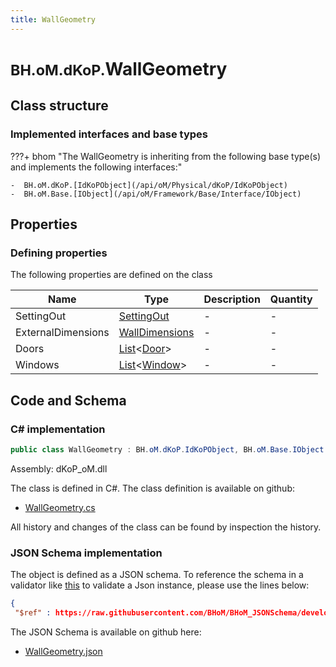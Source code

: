 ```yaml
---
title: WallGeometry
---
```


# <small>BH.oM.dKoP.</small>**WallGeometry**



## Class structure

### Implemented interfaces and base types

???+ bhom "The WallGeometry is inheriting from the following base type(s) and implements the following interfaces:"

    -  BH.oM.dKoP.[IdKoPObject](/api/oM/Physical/dKoP/IdKoPObject)
    -  BH.oM.Base.[IObject](/api/oM/Framework/Base/Interface/IObject)


## Properties



### Defining properties

The following properties are defined on the class

| Name             | Type             | Description      | Quantity         |
|------------------|------------------|------------------|------------------|
| SettingOut | [SettingOut](/api/oM/Physical/dKoP/Geometry/SettingOut) | - | - |
| ExternalDimensions | [WallDimensions](/api/oM/Physical/dKoP/Geometry/WallDimensions) | - | - |
| Doors | [List](https://learn.microsoft.com/en-us/dotnet/api/System.Collections.Generic.List-1?view=netstandard-2.0)&lt;[Door](/api/oM/Physical/dKoP/Geometry/Openings/Door)&gt; | - | - |
| Windows | [List](https://learn.microsoft.com/en-us/dotnet/api/System.Collections.Generic.List-1?view=netstandard-2.0)&lt;[Window](/api/oM/Physical/dKoP/Geometry/Openings/Window)&gt; | - | - |


## Code and Schema

### C# implementation

``` C# title="C#"
public class WallGeometry : BH.oM.dKoP.IdKoPObject, BH.oM.Base.IObject
```

Assembly: dKoP_oM.dll

The class is defined in C#. The class definition is available on github:

- [WallGeometry.cs](https://github.com/BHoM/dKoP_Toolkit/blob/develop/dKoP_oM/Geometry\WallGeometry.cs)

All history and changes of the class can be found by inspection the history.
### JSON Schema implementation

The object is defined as a JSON schema. To reference the schema in a validator like [this](https://www.jsonschemavalidator.net/) to validate a Json instance, please use the lines below:

``` json title="JSON Schema"
{
 "$ref" : https://raw.githubusercontent.com/BHoM/BHoM_JSONSchema/develop/dKoP_oM/WallGeometry.json}
```

The JSON Schema is available on github here:

- [WallGeometry.json](https://github.com/BHoM/BHoM_JSONSchema/blob/develop/dKoP_oM/WallGeometry.json)
